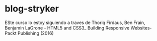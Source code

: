 # blog-stryker
ESte curso lo estoy siguiendo a traves de Thoriq Firdaus, Ben Frain, 
Benjamin LaGrone - HTML5 and CSS3_ Building Responsive Websites-Packt Publishing (2016)
